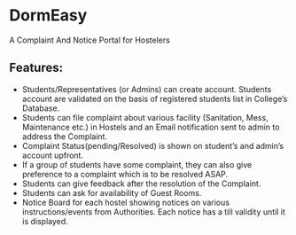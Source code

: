 # DormEasy
A Complaint And Notice Portal for Hostelers 

## Features:
* Students/Representatives (or Admins) can create
account. Students account are validated on the basis of
registered students list in College’s Database.
* Students can file complaint about various facility
(Sanitation, Mess, Maintenance etc.) in Hostels and
an Email notification sent to admin to address the
Complaint.
* Complaint Status(pending/Resolved) is shown on
student’s and admin’s account upfront.
* If a group of students have some complaint,
they can also give preference to a
complaint which is to be resolved ASAP.
* Students can give feedback after the resolution of the
Complaint.
* Students can ask for availability of Guest Rooms.
* Notice Board for each hostel showing notices on
various instructions/events from Authorities. Each
notice has a till validity until it is displayed.
